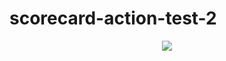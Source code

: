 # scorecard-action-test-2

<p align="center">
    <a href="https://slsa.dev/images/gh-badge-level3.svg" alt="SLSA3 badge">
        <img src="https://slsa.dev/images/gh-badge-level3.svg" /></a>
</p>
